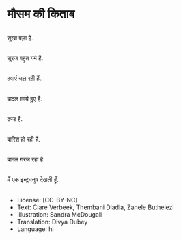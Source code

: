 # मौसम की किताब

##
सूखा पड़ा है.

##
सूरज बहुत गर्म है.

##
हवाएं चल रही हैं..

##
बादल छाये हुए हैं.

##
ठण्ड है.

##
बारिश हो रही है.

##
बादल गरज रहा है.

##
मैं एक इन्द्रधनुष देखती हूँ.

##
* License: [CC-BY-NC]
* Text: Clare Verbeek, Thembani Dladla, Zanele Buthelezi
* Illustration: Sandra McDougall
* Translation: Divya Dubey
* Language: hi
